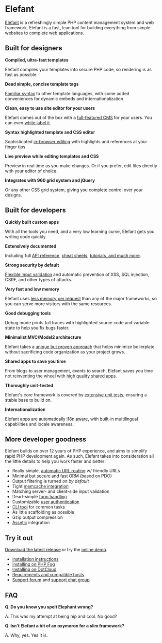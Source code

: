 # Elefant

[Elefant](http://www.elefantcms.com/) is a refreshingly simple PHP content management system and web framework.
Elefant is a fast, lean tool for building everything from simple websites to complete web applications.

## Built for designers

**Compiled, ultra-fast templates**

Elefant compiles your templates into secure PHP code, so rendering is as fast as possible.

**Dead simple, concise template tags**

[Familiar syntax](http://www.elefantcms.com/wiki/Templates) to other template languages, with some added conveniences for dynamic embeds and internationalization.

**Clean, easy to use site editor for your users**

Elefant comes out of the box with a [full-featured CMS](http://www.elefantcms.com/wiki/The-page-editor) for your users. You can even [white label it](http://www.elefantcms.com/wiki/White-labelling-the-CMS).

**Syntax highlighted template and CSS editor**

Sophisticated [in-browser editing](http://www.elefantcms.com/wiki/Setting-up-your-custom-designs) with highlights and references at your finger tips.

**Live preview while editing templates and CSS**

Preview in real time as you make changes. Or if you prefer, edit files directly with your editor of choice.

**Integrates with 960 grid system and jQuery**

Or any other CSS grid system, giving you complete control over your designs.

## Built for developers

**Quickly built custom apps**

With all the tools you need, and a very low learning curve, Elefant gets you writing code quickly.

**Extensively documented**

Including full [API reference](http://www.elefantcms.com/wiki/API-reference), [cheat sheets](http://www.elefantcms.com/wiki/Cheat-sheet), [tutorials, and much more](https://github.com/jbroadway/elefant/wiki/Developers).

**Strong security by default**

[Flexible input validation](http://www.elefantcms.com/wiki/Forms-and-input-validation) and automatic prevention of XSS, SQL injection, CSRF, and other types of attacks.

**Very fast and low memory**

Elefant uses [less memory per request](http://www.elefantcms.com/wiki/Performance) than any of the major frameworks, so you can serve more visitors with the same resources.

**Good debugging tools**

Debug mode prints full traces with highlighted source code and variable state to help you fix bugs faster.

**Minimalist MVC/Model2 architecture**

Elefant takes a [unique but proven approach](http://www.elefantcms.com/wiki/Elefant-architecture) that helps minimize boilerplate without sacrificing code organization as your project grows.

**Shared apps to save you time**

From blogs to user management, events to search, Elefant saves you time not reinventing the wheel with [high quality shared apps](http://www.elefantcms.com/shared-apps).

**Thoroughly unit-tested**

Elefant's core framework is covered by [extensive unit tests](https://github.com/jbroadway/elefant/tree/master/tests), ensuring a stable base to build on.

**Internationalization**

Elefant apps are automatically [i18n aware](http://www.elefantcms.com/wiki/Internationalization), with built-in multilingual capabilities and locale awareness.

## More developer goodness

Elefant builds on over 12 years of PHP experience, and aims to simplify rapid PHP development again.
As such, Elefant takes into consideration all the little details to help you work faster and better:

* Really simple, [automatic URL routing](http://www.elefantcms.com/wiki/Page-routing-and-handler-basics) w/ friendly URLs
* [Minimal but secure and fast ORM](http://www.elefantcms.com/wiki/Database-API-and-models) (based on PDO)
* Output filtering is turned *on by default*
* Tight [memcache integration](http://www.elefantcms.com/wiki/Memcache)
* Matching server- and client-side input validation
* Dead-simple [form handling](http://www.elefantcms.com/wiki/Forms-and-input-validation)
* Customizable [user authentication](http://www.elefantcms.com/wiki/Custom-user-authentication)
* [CLI tool](http://www.elefantcms.com/wiki/Command-line-usage) for common tasks
* As little scaffolding as possible
* Gzip output compression
* [Assetic](http://github.com/jbroadway/assetic) integration

## Try it out

[Download the latest release](http://www.elefantcms.com/download) or try the [online demo](http://www.elefantcms.com/demo).

* [Installation instructions](http://www.elefantcms.com/wiki/Getting-started)
* [Installing on PHP Fog](http://www.elefantcms.com/wiki/Installing-Elefant-on-PHP-Fog)
* [Installing on DotCloud](http://www.elefantcms.com/wiki/Installing-Elefant-on-DotCloud)
* [Requirements and compatible hosts](http://www.elefantcms.com/wiki/Requirements)
* [Support forum](http://www.elefantcms.com/forum/) and [support chat group](https://convore.com/elefantcms/)

## FAQ

**Q. Do you know you spelt Elephant wrong?**

A. This was my attempt at being hip and cool. No good?

**Q. Isn't Elefant a bit of an oxymoron for a slim framework?**

A. Why, yes. Yes it is.
